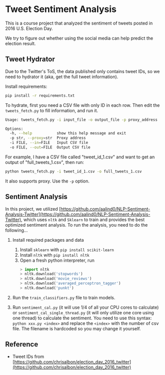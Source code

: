 # Tweet Sentiment Analysis

This is a course project that analyzed the sentiment of tweets posted in 2016 U.S. Election Day.

We try to figure out whether using the social media can help predict the election result.

## Tweet Hydrator

Due to the Twitter's ToS, the data published only contains tweet IDs, so we need to hydrator it (aka, get the full tweet information).

Install requirements:

```bash
pip install -r requirements.txt
```

To hydrate, first you need a CSV file with only ID in each row. Then edit the `tweets_fetch.py` to fill information, and run it.

```bash
Usage: tweets_fetch.py -i input_file -o output_file -p proxy_address

Options:
  -h, --help           show this help message and exit
  -p str, --proxy=str  Proxy address
  -i FILE, --in=FILE   Input CSV file
  -o FILE, --out=FILE  Output CSV file
```

For example, I have a CSV file called "tweet_id_1.csv" and want to get an output of "full_tweets_1.csv", then run:

```bash
python tweets_fetch.py -i tweet_id_1.csv -o full_tweets_1.csv
```

It also supports proxy. Use the `-p` option.

## Sentiment Analysis

In this project, we utilized [https://github.com/aalind0/NLP-Sentiment-Analysis-Twitter](https://github.com/aalind0/NLP-Sentiment-Analysis-Twitter), which uses `nltk` and `Sklearn` to train and provides the best optimized sentiment analysis. To run the analysis, you need to do the following...

1. Install required packages and data
    1. Install `sklearn` with `pip install scikit-learn`
    2. Install `nltk` with `pip install nltk`
    3. Open a fresh python interpreter, run
        ```python
        > import nltk
        > nltk.download('stopwords')
        > nltk.download('movie_reviews')
        > nltk.download('averaged_perceptron_tagger')
        > nltk.download('punkt')
        ```

2. Run the `train_classifiers.py` file to train models.
3. Run `sentiment_cal.py` (it will use 1/4 of all your CPU cores to calculate) or `sentiment_cal_single_thread.py` (it will only utilize one core using one thread) to calculate the sentiment. You need to use this syntax: `python xxx.py <index>` and replace the `<index>` with the number of csv file. The filename is hardcoded so you may change it yourself.

## Reference

* Tweet IDs from [https://github.com/chrisalbon/election_day_2016_twitter](https://github.com/chrisalbon/election_day_2016_twitter)
